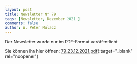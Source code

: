 ```yaml
---
layout: post
title: Newsletter N° 79
tags: [Newsletter, Dezember 2021 ]
comments: false
author: W. Peter Mulacz
---
```


Der Newsletter wurde nur im PDF-Format veröffentlicht.

Sie können ihn hier öffnen: [79_23.12.2021.pdf](assets/pdf/79_23.12.2021.pdf){:target="_blank" rel="noopener"}